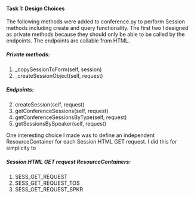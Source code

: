 #### Task 1: Design Choices

The following methods were added to conference.py to perform Session methods including create and query functionality. The first two I designed as private methods because they should only be able to be called by the endpoints. The endpoints are callable from HTML.
##### Private methods:
1. _copySessionToForm(self, session)
1. _createSessionObject(self, request)

##### Endpoints:
2. createSession(self, request)
2. getConferenceSessions(self, request)
2. getConferenceSessionsByType(self, request)
2. getSessionsBySpeaker(self, request)

One interesting choice I made was to define an independent ResourceContainer for each Session HTML GET request. I did this for simplicity to 
##### Session HTML GET request ResourceContainers:
1. SESS_GET_REQUEST
1. SESS_GET_REQUEST_TOS 
1. SESS_GET_REQUEST_SPKR 